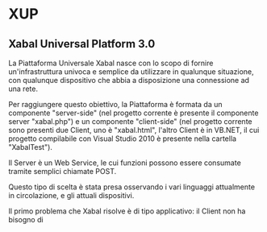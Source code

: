 # XUP
## Xabal Universal Platform 3.0

La Piattaforma Universale Xabal nasce con lo scopo di fornire un'infrastruttura univoca e semplice da utilizzare in qualunque situazione, con qualunque dispositivo che abbia a disposizione una connessione ad una rete.

Per raggiungere questo obiettivo, la Piattaforma è formata da un componente "server-side" (nel progetto corrente è presente il componente server "xabal.php") e un componente "client-side" (nel progetto corrente sono presenti due Client, uno è "xabal.html", l'altro Client è in VB.NET, il cui progetto compilabile con Visual Studio 2010 è presente nella cartella "XabalTest").

Il Server è un Web Service, le cui funzioni possono essere consumate tramite semplici chiamate POST.

Questo tipo di scelta è stata presa osservando i vari linguaggi attualmente in circolazione, e gli attuali dispositivi.

Il primo problema che Xabal risolve è di tipo applicativo: il Client non ha bisogno di 
